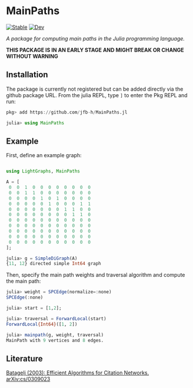 # MainPaths
[![Stable](https://img.shields.io/badge/docs-stable-blue.svg)](https://jfb-h.github.io/MainPaths.jl/stable)
[![Dev](https://img.shields.io/badge/docs-dev-blue.svg)](https://jfb-h.github.io/MainPaths.jl/dev)

*A package for computing main paths in the Julia programming language.*

**THIS PACKAGE IS IN AN EARLY STAGE AND MIGHT BREAK OR CHANGE WITHOUT WARNING**

## Installation

The package is currently not registered but can be added directly via the github package URL.
From the julia REPL, type `]` to enter the Pkg REPL and run:

```julia 
pkg> add https://github.com/jfb-h/MainPaths.jl

julia> using MainPaths
``` 

## Example

First, define an example graph:

```julia

using LightGraphs, MainPaths

A = [
 0  0  1  0  0  0  0  0  0  0  0
 0  0  1  1  0  0  0  0  0  0  0
 0  0  0  0  1  0  1  0  0  0  0
 0  0  0  0  0  1  0  0  0  1  1
 0  0  0  0  0  0  0  1  1  0  0
 0  0  0  0  0  0  0  0  1  1  0
 0  0  0  0  0  0  0  0  0  0  0
 0  0  0  0  0  0  0  0  0  0  0
 0  0  0  0  0  0  0  0  0  0  0
 0  0  0  0  0  0  0  0  0  0  0
 0  0  0  0  0  0  0  0  0  0  0
];

julia> g = SimpleDiGraph(A)
{11, 12} directed simple Int64 graph
```

Then, specify the main path weights and traversal algorithm and compute the main path:
```julia
julia> weight = SPCEdge(normalize=:none)
SPCEdge(:none)

julia> start = [1,2];

julia> traversal = ForwardLocal(start)
ForwardLocal{Int64}([1, 2])

julia> mainpath(g, weight, traversal)
MainPath with 9 vertices and 8 edges.
```

## Literature

[Batagelj (2003): Efficient Algorithms for Citation Networks. arXiv:cs/0309023](https://arxiv.org/abs/cs/0309023)


